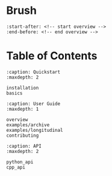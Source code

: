 # Brush

```{include} ../README.md
:start-after: <!-- start overview -->
:end-before: <!-- end overview -->
```

# Table of Contents

```{toctree} 
:caption: Quickstart 
:maxdepth: 2

installation
basics
```

```{toctree} 
:caption: User Guide 
:maxdepth: 1

overview
examples/archive
examples/longitudinal
contributing
```

```{toctree} 
:caption: API 
:maxdepth: 2

python_api
cpp_api

```
